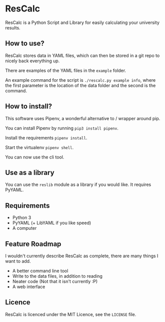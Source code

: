 # ResCalc

ResCalc is a Python Script and Library for easily calculating your university results.

## How to use?

ResCalc stores data in YAML files, which can then be stored in a git repo to nicely back everything up.

There are examples of the YAML files in the `example` folder.

An example command for the script is `./rescalc.py example info`, where the first parameter is the location of the data folder and the second is the command.

## How to install?

This software uses Pipenv, a wonderful alternative to / wrapper around pip.

You can install Pipenv by running `pip3 install pipenv`.

Install the requirements `pipenv install`.

Start the virtualenv `pipenv shell`.

You can now use the cli tool.

## Use as a library

You can use the `reslib` module as a library if you would like. It requires PyYAML.

## Requirements

* Python 3
* PyYAML (+ LibYAML if you like speed)
* A computer
 
## Feature Roadmap

I wouldn't currently describe ResCalc as complete, there are many things I want to add.

* A better command line tool
* Write to the data files, in addition to reading
* Neater code (Not that it isn't currently :P)
* A web interface

## Licence

ResCalc is licenced under the MIT Licence, see the `LICENSE` file.